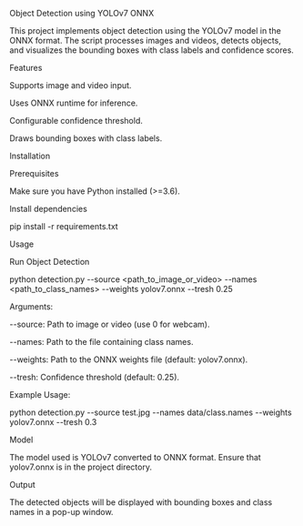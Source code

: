 Object Detection using YOLOv7 ONNX

This project implements object detection using the YOLOv7 model in the ONNX format. The script processes images and videos, detects objects, and visualizes the bounding boxes with class labels and confidence scores.

Features

Supports image and video input.

Uses ONNX runtime for inference.

Configurable confidence threshold.

Draws bounding boxes with class labels.

Installation

Prerequisites

Make sure you have Python installed (>=3.6).

Install dependencies

pip install -r requirements.txt

Usage

Run Object Detection

python detection.py --source <path_to_image_or_video> --names <path_to_class_names> --weights yolov7.onnx --tresh 0.25

Arguments:

--source: Path to image or video (use 0 for webcam).

--names: Path to the file containing class names.

--weights: Path to the ONNX weights file (default: yolov7.onnx).

--tresh: Confidence threshold (default: 0.25).

Example Usage:

python detection.py --source test.jpg --names data/class.names --weights yolov7.onnx --tresh 0.3

Model

The model used is YOLOv7 converted to ONNX format. Ensure that yolov7.onnx is in the project directory.

Output

The detected objects will be displayed with bounding boxes and class names in a pop-up window.
